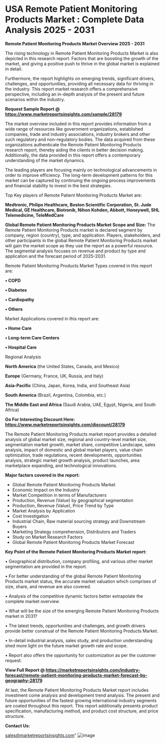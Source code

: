 # USA Remote Patient Monitoring Products Market : Complete Data Analysis 2025 - 2031

<Strong> Remote Patient Monitoring Products Market Overview 2025 - 2031</strong>

The rising technology in Remote Patient Monitoring Products Market is also depicted in this research report. Factors that are boosting the growth of the market, and giving a positive push to thrive in the global market is explained in detail.

Furthermore, the report highlights on emerging trends, significant drivers, challenges, and opportunities, providing all necessary data for thriving in the industry. This report market research offers a comprehensive perspective, including an in-depth analysis of the present and future scenarios within the industry.

<strong>Request Sample Report @ <a href=https://www.marketreportsinsights.com/sample/28179>https://www.marketreportsinsights.com/sample/28179</a></strong>

The market overview included in this report provides information from a wide range of resources like government organizations, established companies, trade and industry associations, industry brokers and other such regulatory and non-regulatory bodies. The data acquired from these organizations authenticate the Remote Patient Monitoring Products research report, thereby aiding the clients in better decision making. Additionally, the data provided in this report offers a contemporary understanding of the market dynamics.

The leading players are focusing mainly on technological advancements in order to improve efficiency. The long-term development patterns for this market can be captured by continuing the ongoing process improvements and financial stability to invest in the best strategies.

Top Key players of Remote Patient Monitoring Products Market are:

<strong>Medtronic, Philips Healthcare, Boston Scientific Corporation, St. Jude Medical, GE Healthcare, Biotronik, Nihon Kohden, Abbott, Honeywell, SHL Telemedicine, TeleMedCare</strong>

<strong><b>Global Remote Patient Monitoring Products Market Scope and Size:</b></strong>
The Remote Patient Monitoring Products market is declared segment by company, region (country), type, and application. Players, stakeholders, and other participants in the global Remote Patient Monitoring Products market will gain the market scope as they use the report as a powerful resource. The segmental analysis focuses on revenue and product by type and application and the forecast period of 2025-2031.

Remote Patient Monitoring Products Market Types covered in this report are:

<strong>• COPD

• Diabetes

• Cardiopathy

• Others</strong>

Market Applications covered in this report are:

<strong>• Home Care

• Long-term Care Centers

• Hospital Care</strong> 

Regional Analysis

<strong>North America</strong> (the United States, Canada, and Mexico)

<strong>Europe</strong> (Germany, France, UK, Russia, and Italy)

<strong>Asia-Pacific</strong> (China, Japan, Korea, India, and Southeast Asia)

<strong>South America</strong> (Brazil, Argentina, Colombia, etc.)

<strong>The Middle East and Africa</strong> (Saudi Arabia, UAE, Egypt, Nigeria, and South Africa)

<strong>Go For Interesting Discount Here: <a href=https://www.marketreportsinsights.com/discount/28179>https://www.marketreportsinsights.com/discount/28179</a></strong>

The Remote Patient Monitoring Products market report provides a detailed analysis of global market size, regional and country-level market size, segmentation market growth, market share, competitive Landscape, sales analysis, impact of domestic and global market players, value chain optimization, trade regulations, recent developments, opportunities analysis, strategic market growth analysis, product launches, area marketplace expanding, and technological innovations.

<strong><b>Major factors covered in the report:</b></strong>
<ul>
  <li>Global Remote Patient Monitoring Products Market </li>
  <li>Economic Impact on the Industry</li>
  <li>Market Competition in terms of Manufacturers</li>
  <li>Production, Revenue (Value) by geographical segmentation</li>
  <li>Production, Revenue (Value), Price Trend by Type</li>
  <li>Market Analysis by Application</li>
  <li>Cost Investigation</li>
  <li>Industrial Chain, Raw material sourcing strategy and Downstream Buyers</li>
  <li>Marketing Strategy comprehension, Distributors and Traders</li>
  <li>Study on Market Research Factors</li>
  <li>Global Remote Patient Monitoring Products Market Forecast</li>
</ul>

<strong><b>Key Point of the Remote Patient Monitoring Products Market report:</b></strong>

• Geographical distribution, company profiling, and various other market segmentation are provided in the report.

• For better understanding of the global Remote Patient Monitoring Products market status, the accurate market valuation which comprises of size, share, and revenue are also covered.

• Analysis of the competitive dynamic factors better extrapolate the complete market overview

• What will be the size of the emerging Remote Patient Monitoring Products market in 2031?

• The latest trends, opportunities and challenges, and growth drivers provide better construal of the Remote Patient Monitoring Products Market.

• In-detail industrial analysis, sales study, and production understanding shed more light on the future market growth rate and scope.

• Report also offers the opportunity for customization as per the customer request.

<strong><b>View Full Report @ <a href=https://marketreportsinsights.com/industry-forecast/remote-patient-monitoring-products-market-forecast-by-geography-28179>https://marketreportsinsights.com/industry-forecast/remote-patient-monitoring-products-market-forecast-by-geography-28179</a></b></strong>


At last, the Remote Patient Monitoring Products Market report includes investment come analysis and development trend analysis. The present and future opportunities of the fastest growing international industry segments are coated throughout this report. This report additionally presents product specification, manufacturing method, and product cost structure, and price structure.

<strong>Contact Us:</strong>

sales@marketreportsinsights.com"
![image](https://github.com/user-attachments/assets/c65cfff2-fd06-4e37-891d-5c8a8f93eb97)
